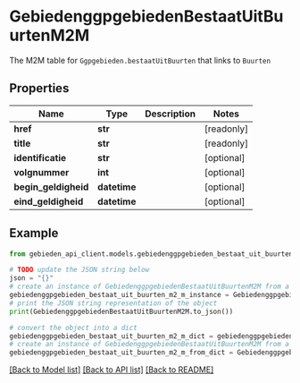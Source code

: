 # GebiedenggpgebiedenBestaatUitBuurtenM2M

The M2M table for `Ggpgebieden.bestaatUitBuurten` that links to `Buurten`

## Properties

Name | Type | Description | Notes
------------ | ------------- | ------------- | -------------
**href** | **str** |  | [readonly] 
**title** | **str** |  | [readonly] 
**identificatie** | **str** |  | [optional] 
**volgnummer** | **int** |  | [optional] 
**begin_geldigheid** | **datetime** |  | [optional] 
**eind_geldigheid** | **datetime** |  | [optional] 

## Example

```python
from gebieden_api_client.models.gebiedenggpgebieden_bestaat_uit_buurten_m2_m import GebiedenggpgebiedenBestaatUitBuurtenM2M

# TODO update the JSON string below
json = "{}"
# create an instance of GebiedenggpgebiedenBestaatUitBuurtenM2M from a JSON string
gebiedenggpgebieden_bestaat_uit_buurten_m2_m_instance = GebiedenggpgebiedenBestaatUitBuurtenM2M.from_json(json)
# print the JSON string representation of the object
print(GebiedenggpgebiedenBestaatUitBuurtenM2M.to_json())

# convert the object into a dict
gebiedenggpgebieden_bestaat_uit_buurten_m2_m_dict = gebiedenggpgebieden_bestaat_uit_buurten_m2_m_instance.to_dict()
# create an instance of GebiedenggpgebiedenBestaatUitBuurtenM2M from a dict
gebiedenggpgebieden_bestaat_uit_buurten_m2_m_from_dict = GebiedenggpgebiedenBestaatUitBuurtenM2M.from_dict(gebiedenggpgebieden_bestaat_uit_buurten_m2_m_dict)
```
[[Back to Model list]](../README.md#documentation-for-models) [[Back to API list]](../README.md#documentation-for-api-endpoints) [[Back to README]](../README.md)


